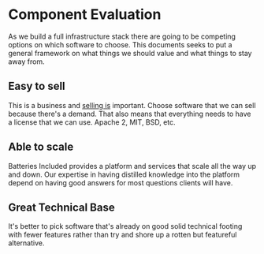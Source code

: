 # Component Evaluation

As we build a full infrastructure stack there are going to be competing options on which software to choose. This documents seeks to put a general framework on what things we should value and what things to stay away from.

## Easy to sell

This is a business and [selling is](https://www.youtube.com/watch?v=t9il52dlnnc) important. Choose software that we can sell because there's a demand. That also means that everything needs to have a license that we can use. Apache 2, MIT, BSD, etc.

## Able to scale

Batteries Included provides a platform and services that scale all the way up and down. Our expertise in having distilled knowledge into the platform depend on having good answers for most questions clients will have.

## Great Technical Base

It's better to pick software that's already on good solid technical footing with fewer features rather than try and shore up a rotten but featureful alternative.